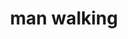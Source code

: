 ---
layout: people&body
title: man walking
emoji: man_walking
permalink: 🚶‍♂️.html
image: assets/img/3moji/man_walking.png
---